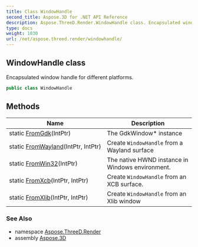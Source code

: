 ```yaml
---
title: Class WindowHandle
second_title: Aspose.3D for .NET API Reference
description: Aspose.ThreeD.Render.WindowHandle class. Encapsulated window handle for different platforms
type: docs
weight: 1030
url: /net/aspose.threed.render/windowhandle/
---
```

## WindowHandle class

Encapsulated window handle for different platforms.

```csharp
public class WindowHandle
```

## Methods

| Name | Description |
| --- | --- |
| static [FromGdk](../../aspose.threed.render/windowhandle/fromgdk/)(IntPtr) | The GdkWindow* instance |
| static [FromWayland](../../aspose.threed.render/windowhandle/fromwayland/)(IntPtr, IntPtr) | Create `WindowHandle` from a Wayland surface |
| static [FromWin32](../../aspose.threed.render/windowhandle/fromwin32/)(IntPtr) | The native HWND instance in Windows environment. |
| static [FromXcb](../../aspose.threed.render/windowhandle/fromxcb/)(IntPtr, IntPtr) | Create `WindowHandle` from an XCB surface. |
| static [FromXlib](../../aspose.threed.render/windowhandle/fromxlib/)(IntPtr, IntPtr) | Create `WindowHandle` from an Xlib window |

### See Also

* namespace [Aspose.ThreeD.Render](../../aspose.threed.render/)
* assembly [Aspose.3D](../../)


